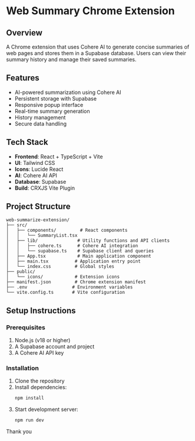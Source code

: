 # Web Summary Chrome Extension

## Overview
A Chrome extension that uses Cohere AI to generate concise summaries of web pages and stores them in a Supabase database. Users can view their summary history and manage their saved summaries.

## Features
- AI-powered summarization using Cohere AI
- Persistent storage with Supabase
- Responsive popup interface
- Real-time summary generation
- History management
- Secure data handling

## Tech Stack
- **Frontend**: React + TypeScript + Vite
- **UI**: Tailwind CSS
- **Icons**: Lucide React
- **AI**: Cohere AI API
- **Database**: Supabase
- **Build**: CRXJS Vite Plugin

## Project Structure
```
web-summarize-extension/
├── src/
│   ├── components/         # React components
│   │   └── SummaryList.tsx
│   ├── lib/               # Utility functions and API clients
│   │   ├── cohere.ts      # Cohere AI integration
│   │   └── supabase.ts    # Supabase client and queries
│   ├── App.tsx            # Main application component
│   ├── main.tsx          # Application entry point
│   └── index.css         # Global styles
├── public/
│   └── icons/            # Extension icons
├── manifest.json         # Chrome extension manifest
├── .env                 # Environment variables
└── vite.config.ts       # Vite configuration
```

## Setup Instructions

### Prerequisites
1. Node.js (v18 or higher)
2. A Supabase account and project
3. A Cohere AI API key

### Installation
1. Clone the repository
2. Install dependencies:
   ```bash
   npm install
   ```
3. Start development server:
   ```bash
   npm run dev
   ```



Thank you 
